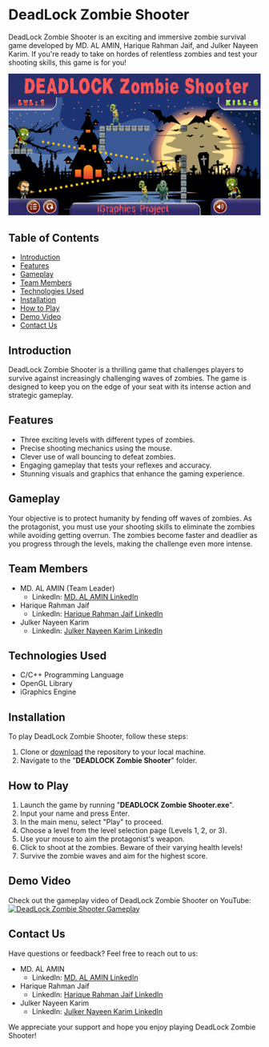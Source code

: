 # DeadLock Zombie Shooter

DeadLock Zombie Shooter is an exciting and immersive zombie survival game developed by MD. AL AMIN, Harique Rahman Jaif, and Julker Nayeen Karim. If you're ready to take on hordes of relentless zombies and test your shooting skills, this game is for you!

![Gameplay Screenshot](DEADLOCK%20Zombie%20Shooter%20iGraphics%20Project.png)

## Table of Contents

- [Introduction](#introduction)
- [Features](#features)
- [Gameplay](#gameplay)
- [Team Members](#team-members)
- [Technologies Used](#technologies-used)
- [Installation](#installation)
- [How to Play](#how-to-play)
- [Demo Video](#demo-video)
- [Contact Us](#contact-us)

## Introduction

DeadLock Zombie Shooter is a thrilling game that challenges players to survive against increasingly challenging waves of zombies. The game is designed to keep you on the edge of your seat with its intense action and strategic gameplay.

## Features

- Three exciting levels with different types of zombies.
- Precise shooting mechanics using the mouse.
- Clever use of wall bouncing to defeat zombies.
- Engaging gameplay that tests your reflexes and accuracy.
- Stunning visuals and graphics that enhance the gaming experience.

## Gameplay

Your objective is to protect humanity by fending off waves of zombies. As the protagonist, you must use your shooting skills to eliminate the zombies while avoiding getting overrun. The zombies become faster and deadlier as you progress through the levels, making the challenge even more intense.

## Team Members

- MD. AL AMIN (Team Leader)
  - LinkedIn: [MD. AL AMIN LinkedIn](https://www.linkedin.com/in/alaminxpro/)
- Harique Rahman Jaif
  - LinkedIn: [Harique Rahman Jaif LinkedIn](https://www.linkedin.com/in/harique-rahman-jaif/)
- Julker Nayeen Karim
  - LinkedIn: [Julker Nayeen Karim LinkedIn](https://www.linkedin.com/in/julker-nayeen-karim/)
## Technologies Used

- C/C++ Programming Language
- OpenGL Library
- iGraphics Engine

## Installation

To play DeadLock Zombie Shooter, follow these steps:

1. Clone or [download](https://github.com/alaminXpro/DeadLock-Zombie-Shooter/archive/refs/heads/main.zip) the repository to your local machine.
2. Navigate to the "**DEADLOCK Zombie Shooter**" folder.

## How to Play

1. Launch the game by running "**DEADLOCK Zombie Shooter.exe**".
2. Input your name and press Enter.
3. In the main menu, select "Play" to proceed.
4. Choose a level from the level selection page (Levels 1, 2, or 3).
5. Use your mouse to aim the protagonist's weapon.
6. Click to shoot at the zombies. Beware of their varying health levels!
7. Survive the zombie waves and aim for the highest score.

## Demo Video

Check out the gameplay video of DeadLock Zombie Shooter on YouTube:
[![DeadLock Zombie Shooter Gameplay](https://img.youtube.com/vi/bjpfGj7gt4M/maxresdefault.jpg)](https://www.youtube.com/watch?v=bjpfGj7gt4M)

## Contact Us

Have questions or feedback? Feel free to reach out to us:

- MD. AL AMIN
  - LinkedIn: [MD. AL AMIN LinkedIn](https://www.linkedin.com/in/alaminxpro/)
- Harique Rahman Jaif
  - LinkedIn: [Harique Rahman Jaif LinkedIn](https://www.linkedin.com/in/harique-rahman-jaif/)
- Julker Nayeen Karim
  - LinkedIn: [Julker Nayeen Karim LinkedIn](https://www.linkedin.com/in/julker-nayeen-karim/) <!-- You can add the LinkedIn profile link here -->

We appreciate your support and hope you enjoy playing DeadLock Zombie Shooter!

